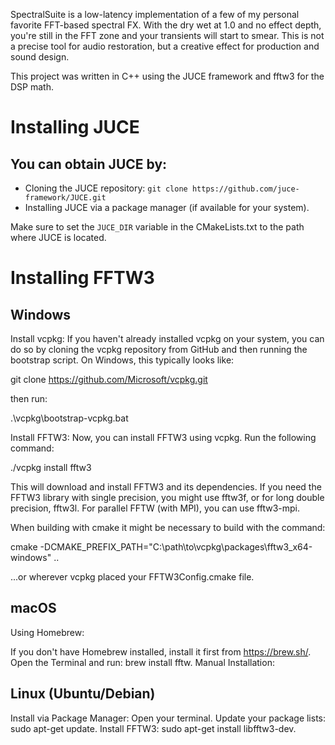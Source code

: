 SpectralSuite is a low-latency implementation of a few of my personal favorite FFT-based spectral FX. With the dry wet at 1.0 and no effect depth, you're still in the FFT zone and your transients will start to smear. This is not a precise tool for audio restoration, but a creative effect for production and sound design.

This project was written in C++ using the JUCE framework and fftw3 for the DSP math. 

# Installing JUCE
## You can obtain JUCE by:

- Cloning the JUCE repository: `git clone https://github.com/juce-framework/JUCE.git`
- Installing JUCE via a package manager (if available for your system).

Make sure to set the `JUCE_DIR` variable in the CMakeLists.txt to the path where JUCE is located.

# Installing FFTW3

## Windows

Install vcpkg: If you haven't already installed vcpkg on your system, you can do so by cloning the vcpkg repository from GitHub and then running the bootstrap script. On Windows, this typically looks like:


git clone https://github.com/Microsoft/vcpkg.git

then run:

.\vcpkg\bootstrap-vcpkg.bat


Install FFTW3: Now, you can install FFTW3 using vcpkg. Run the following command:

./vcpkg install fftw3

This will download and install FFTW3 and its dependencies. If you need the FFTW3 library with single precision, you might use fftw3f, or for long double precision, fftw3l. For parallel FFTW (with MPI), you can use fftw3-mpi.

When building with cmake it might be necessary to build with the command:

cmake -DCMAKE_PREFIX_PATH="C:\path\to\vcpkg\packages\fftw3_x64-windows" ..

...or wherever vcpkg placed your FFTW3Config.cmake file.

## macOS
Using Homebrew:

If you don't have Homebrew installed, install it first from https://brew.sh/.
Open the Terminal and run: brew install fftw.
Manual Installation:

## Linux (Ubuntu/Debian)
Install via Package Manager:
Open your terminal.
Update your package lists: sudo apt-get update.
Install FFTW3: sudo apt-get install libfftw3-dev.
